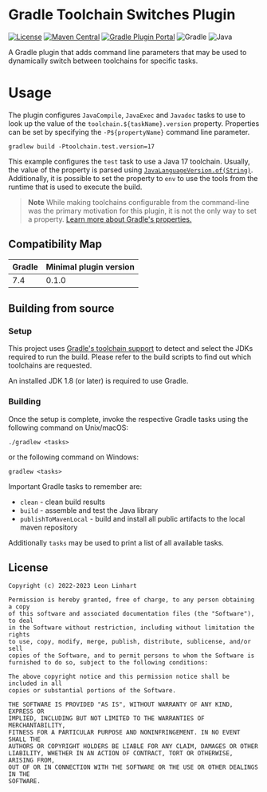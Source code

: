 # Gradle Toolchain Switches Plugin

[![License](https://img.shields.io/badge/license-MIT-green.svg?style=flat-square&label=License)](https://github.com/TheMrMilchmann/gradle-toolchain-switches/blob/master/LICENSE)
[![Maven Central](https://img.shields.io/maven-central/v/io.github.themrmilchmann.gradle.toolchainswitches/gradle-toolchain-switches.svg?style=flat-square&label=Maven%20Central)](https://maven-badges.herokuapp.com/maven-central/io.github.themrmilchmann.gradle.toolchainswitches/gradle-toolchain-switches)
[![Gradle Plugin Portal](https://img.shields.io/maven-metadata/v.svg?style=flat-square&&label=Gradle%20Plugin%20Portal&logo=Gradle&metadataUrl=https%3A%2F%2Fplugins.gradle.org%2Fm2%2Fio%2Fgithub%2Fthemrmilchmann%2Ftoolchain-switches%2Fio.github.themrmilchmann.toolchain-switches.gradle.plugin%2Fmaven-metadata.xml)](https://plugins.gradle.org/plugin/io.github.themrmilchmann.toolchain-switches)
![Gradle](https://img.shields.io/badge/Gradle-7.4-green.svg?style=flat-square&color=1ba8cb&logo=Gradle)
![Java](https://img.shields.io/badge/Java-8-green.svg?style=flat-square&color=b07219&logo=Java)

A Gradle plugin that adds command line parameters that may be used to
dynamically switch between toolchains for specific tasks.


# Usage

The plugin configures `JavaCompile`, `JavaExec` and `Javadoc` tasks to use to
look up the value of the `toolchain.${taskName}.version` property. Properties
can be set by specifying the `-P${propertyName}` command line parameter.

    gradlew build -Ptoolchain.test.version=17

This example configures the `test` task to use a Java 17 toolchain. Usually, the
value of the property is parsed using [`JavaLanguageVersion.of(String)`](https://docs.gradle.org/current/javadoc/org/gradle/jvm/toolchain/JavaLanguageVersion.html#of-java.lang.String-).
Additionally, it is possible to set the property to `env` to use the tools from
the runtime that is used to execute the build.

> **Note** While making toolchains configurable from the command-line was the
> primary motivation for this plugin, it is not the only way to set a property.
> [Learn more about Gradle's properties.](https://docs.gradle.org/current/userguide/build_environment.html)


## Compatibility Map

| Gradle | Minimal plugin version |
|--------|------------------------|
| 7.4    | 0.1.0                  |


## Building from source

### Setup

This project uses [Gradle's toolchain support](https://docs.gradle.org/8.0/userguide/toolchains.html)
to detect and select the JDKs required to run the build. Please refer to the
build scripts to find out which toolchains are requested.

An installed JDK 1.8 (or later) is required to use Gradle.

### Building

Once the setup is complete, invoke the respective Gradle tasks using the
following command on Unix/macOS:

    ./gradlew <tasks>

or the following command on Windows:

    gradlew <tasks>

Important Gradle tasks to remember are:
- `clean`                   - clean build results
- `build`                   - assemble and test the Java library
- `publishToMavenLocal`     - build and install all public artifacts to the
                              local maven repository

Additionally `tasks` may be used to print a list of all available tasks.


## License

```
Copyright (c) 2022-2023 Leon Linhart

Permission is hereby granted, free of charge, to any person obtaining a copy
of this software and associated documentation files (the "Software"), to deal
in the Software without restriction, including without limitation the rights
to use, copy, modify, merge, publish, distribute, sublicense, and/or sell
copies of the Software, and to permit persons to whom the Software is
furnished to do so, subject to the following conditions:

The above copyright notice and this permission notice shall be included in all
copies or substantial portions of the Software.

THE SOFTWARE IS PROVIDED "AS IS", WITHOUT WARRANTY OF ANY KIND, EXPRESS OR
IMPLIED, INCLUDING BUT NOT LIMITED TO THE WARRANTIES OF MERCHANTABILITY,
FITNESS FOR A PARTICULAR PURPOSE AND NONINFRINGEMENT. IN NO EVENT SHALL THE
AUTHORS OR COPYRIGHT HOLDERS BE LIABLE FOR ANY CLAIM, DAMAGES OR OTHER
LIABILITY, WHETHER IN AN ACTION OF CONTRACT, TORT OR OTHERWISE, ARISING FROM,
OUT OF OR IN CONNECTION WITH THE SOFTWARE OR THE USE OR OTHER DEALINGS IN THE
SOFTWARE.
```